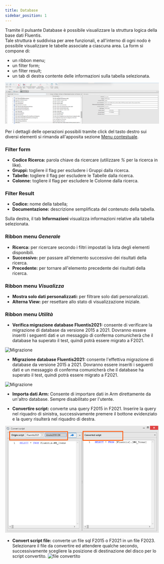 ```yaml
---
title: Database
sidebar_position: 1
---
```

Tramite il pulsante Database è possibile visualizzare la struttura logica della base dati Fluentis.  
Tale struttura è suddivisa per aree funzionali, e all'interno di ogni nodo è possibile visualizzare le tabelle associate a ciascuna area.
La form si compone di:

* un ribbon menu;
* un filter form;
* un filter result;
* un tab di destra contente delle informazioni sulla tabella selezionata.

![![](/img/home/databaseSchemas/database/database_form.png)](../../../../static/images/20241202093459.png)

Per i dettagli delle operazioni possibili tramite click del tasto destro sui diversi elementi si rimanda all'apposita sezione [Menu contestuale](menuContestuale).

### Filter form
* **Codice Ricerca:** parola chiave da ricercare (utilizzare _%_ per la ricerca in like).
* **Gruppi:** togliere il flag per escludere i Gruppi dalla ricerca.
* **Tabelle:** togliere il flag per escludere le Tabelle dalla ricerca.
* **Colonne:** togliere il flag per escludere le Colonne dalla ricerca.

### Filter Result
* **Codice:** nome della tabella;
* **Documentazione:** descrizione semplificata del contenuto della tabella.

Sulla destra, il tab **Informazioni** visualizza informazioni relative alla tabella selezionata.

### Ribbon menu _Generale_
* **Ricerca:** per ricercare secondo i filtri impostati la lista degli elementi disponibili.
* **Successivo:** per passare all'elemento successivo dei risultati della ricerca.
* **Precedente:** per tornare all'elemento precedente dei risultati della ricerca.

### Ribbon menu _Visualizza_
* **Mostra solo dati personalizzati:** per filtrare solo dati personalizzati.
* **Alterna View:** per resettare allo stato di visualizzazione iniziale.

### Ribbon menu _Utilità_
* **Verifica migrazione database Fluentis2021:** consente di verificare la migrazione di database da versione 2015 a 2021.
Dovranno essere inseriti i seguenti dati e un messaggio di conferma comunicherà che il database ha superato il test, quindi potrà essere migrato a F2021.

![Migrazione](/img/home/databaseSchemas/database/verificamigrazione.png)
* **Migrazione database Fluentis2021:** consente l'effettiva migrazione di database da versione 2015 a 2021.
Dovranno essere inseriti i seguenti dati e un messaggio di conferma comunicherà che il database ha superato il test, quindi potrà essere migrato a F2021.

![Migrazione](/img/home/databaseSchemas/database/migrazionedatabase.png)
* **Importa dati Arm:** Consente di importare dati in Arm direttamente da un'altro database. Sempre disabilitato per l'utente.

* **Convertire script:** converte una query F2015 in F2021.
Inserire la query nel riquadro di sinistra, successivamente premere il bottone evidenziato e la query risulterà nel riquadro di destra.

![](../../../../static/images/20241202103923.png)

* **Convert script file:** converte un file sql F2015 o F2021 in un file F2023. 
Selezionare il file da convertire ed attendere qualche secondo, successivamente scegliere la posizione di destinazione del disco per lo script convertito.
![file convertito](/img/home/databaseSchemas/database/Convertire_file_script.png)

